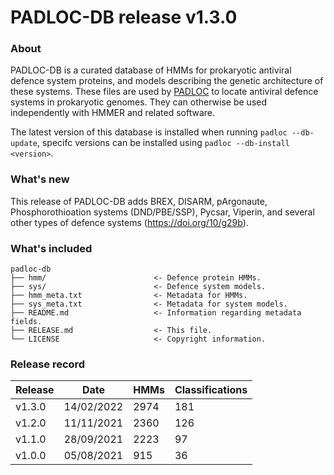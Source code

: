# PADLOC-DB release v1.3.0

### About

PADLOC-DB is a curated database of HMMs for prokaryotic antiviral defence system proteins, and models describing the genetic architecture of these systems. These files are used by [PADLOC](https://github.com/leightonpayne/padloc) to locate antiviral defence systems in prokaryotic genomes. They can otherwise be used independently with HMMER and related software.

The latest version of this database is installed when running `padloc --db-update`, specifc versions can be installed using `padloc --db-install <version>`.

### What's new

This release of PADLOC-DB adds BREX, DISARM, pArgonaute, Phosphorothioation systems (DND/PBE/SSP), Pycsar, Viperin, and several other types of defence systems (https://doi.org/10/g29b).

### What's included


```
padloc-db
├── hmm/                        <- Defence protein HMMs.
├── sys/                        <- Defence system models.
├── hmm_meta.txt                <- Metadata for HMMs.
├── sys_meta.txt                <- Metadata for system models.
├── README.md                   <- Information regarding metadata fields.
├── RELEASE.md                  <- This file.
└── LICENSE                     <- Copyright information.
```

### Release record

| Release | Date       | HMMs | Classifications |
| ------- | ---------- | ---- | --------------- |
| v1.3.0  | 14/02/2022 | 2974 | 181             |
| v1.2.0  | 11/11/2021 | 2360 | 126             |
| v1.1.0  | 28/09/2021 | 2223 | 97              |
| v1.0.0  | 05/08/2021 | 915  | 36              |

